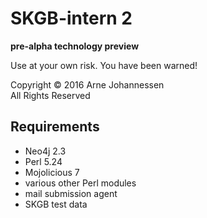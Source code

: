 SKGB-intern 2
=============

**pre-alpha technology preview**

Use at your own risk. You have been warned!

Copyright © 2016 Arne Johannessen  
All Rights Reserved


Requirements
------------

- Neo4j 2.3
- Perl 5.24
- Mojolicious 7
- various other Perl modules
- mail submission agent
- SKGB test data
